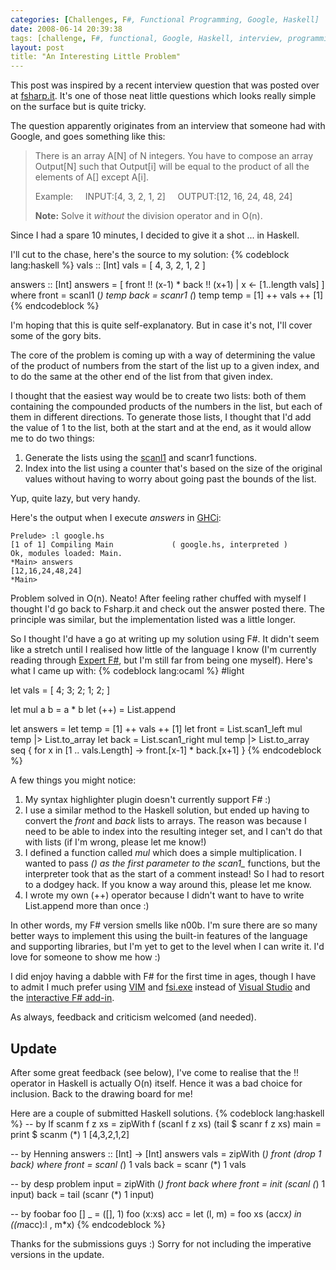 ```yaml
---
categories: [Challenges, F#, Functional Programming, Google, Haskell]
date: 2008-06-14 20:39:38
tags: [challenge, F#, functional, Google, Haskell, interview, programming]
layout: post
title: "An Interesting Little Problem"
---
```

This post was inspired by a recent interview question that was posted over at <a href="http://www.fsharp.it/posts/google-interview-question-product-of-other-elements-in-an-array-in-on/" title="Fsharp.it">fsharp.it</a>. It's one of those neat little questions which looks really simple on the surface but is quite tricky.

<!--more-->

The question apparently originates from an interview that someone had with Google, and goes something like this:<blockquote><p>
There is an array A[N] of N integers. You have to compose an array Output[N] such that Output[i] will be equal to the product of all the elements of A[] except A[i].

Example:
&nbsp;&nbsp;&nbsp;&nbsp;INPUT:[4, 3, 2, 1, 2]
&nbsp;&nbsp;&nbsp;&nbsp;OUTPUT:[12, 16, 24, 48, 24]

<strong>Note:</strong> Solve it <em>without</em> the division operator and in O(n).
</p></blockquote>
Since I had a spare 10 minutes, I decided to give it a shot ... in Haskell.

I'll cut to the chase, here's the source to my solution:
{% codeblock lang:haskell %}
vals :: [Int]
vals = [ 4, 3, 2, 1, 2 ]

answers :: [Int]
answers = [ front !! (x-1) * back !! (x+1) | x <- [1..length vals] ]
  where
    front = scanl1 (*) temp
    back = scanr1 (*) temp
    temp = [1] ++ vals ++ [1]
{% endcodeblock %}

I'm hoping that this is quite self-explanatory. But in case it's not, I'll cover some of the gory bits.

The core of the problem is coming up with a way of determining the value of the product of numbers from the start of the list up to a given index, and to do the same at the other end of the list from that given index.

I thought that the easiest way would be to create two lists: both of them containing the compounded products of the numbers in the list, but each of them in different directions. To generate those lists, I thought that I'd add the value of 1 to the list, both at the start and at the end, as it would allow me to do two things:<ol><li>Generate the lists using the <a href="http://haskell.org/ghc/docs/latest/html/libraries/base/Prelude.html#v%3Ascanl1" title="scanl1">scanl1</a> and scanr1 functions.</li><li>Index into the list using a counter that's based on the size of the original values without having to worry about going past the bounds of the list.</li></ol>Yup, quite lazy, but very handy.

Here's the output when I execute <em>answers</em> in <a href="http://www.haskell.org/ghc/docs/latest/html/users_guide/ghci.html" title="GHCi">GHCi</a>:

    Prelude> :l google.hs
    [1 of 1] Compiling Main             ( google.hs, interpreted )
    Ok, modules loaded: Main.
    *Main> answers
    [12,16,24,48,24]
    *Main>


Problem solved in O(n). Neato! After feeling rather chuffed with myself I thought I'd go back to Fsharp.it and check out the answer posted there. The principle was similar, but the implementation listed was a little longer.

So I thought I'd have a go at writing up my solution using F#. It didn't seem like a stretch until I realised how little of the language I know (I'm currently reading through <a href="http://www.amazon.com/Expert-F-Experts-Voice-Net/dp/1590598504" title="Expert F#">Expert F#</a>, but I'm still far from being one myself). Here's what I came up with:
{% codeblock lang:ocaml %}
#light

let vals = [ 4; 3; 2; 1; 2; ]

let mul a b = a * b
let (++) = List.append

let answers =
  let temp = [1] ++ vals ++ [1]
  let front = List.scan1_left mul temp |> List.to_array
  let back = List.scan1_right mul temp |> List.to_array
  seq { for x in [1 .. vals.Length] -> front.[x-1] * back.[x+1] }
{% endcodeblock %}

A few things you might notice:<ol><li>My syntax highlighter plugin doesn't currently support F# :)</li><li>I use a similar method to the Haskell solution, but ended up having to convert the <em>front</em> and <em>back</em> lists to arrays. The reason was because I need to be able to index into the resulting integer set, and I can't do that with lists (if I'm wrong, please let me know!)</li><li>I defined a function called <em>mul</em> which does a simple multiplication. I wanted to pass <em>(*)</em> as the first parameter to the scan1_* functions, but the interpreter took that as the start of a comment instead! So I had to resort to a dodgey hack. If you know a way around this, please let me know.</li><li>I wrote my own (++) operator because I didn't want to have to write List.append more than once :)</li></ol>
In other words, my F# version smells like n00b. I'm sure there are so many better ways to implement this using the built-in features of the language and supporting libraries, but I'm yet to get to the level when I can write it. I'd love for someone to show me how :)

I did enjoy having a dabble with F# for the first time in ages, though I have to admit I much prefer using <a href="http://www.vim.org/" title="VIM">VIM</a> and <a href="http://research.microsoft.com/fsharp/manual/compiler.aspx" title="F# Interactive">fsi.exe</a> instead of <a href="http://msdn.microsoft.com/en-us/vstudio/default.aspx" title="Visual Studio">Visual Studio</a> and the <a href="http://blogs.msdn.com/dsyme/archive/posts/534925.aspx" title="A Taste of F# Interactive in Visual Studio">interactive F# add-in</a>.

As always, feedback and criticism welcomed (and needed).

<h2>Update</h2>
After some great feedback (see below), I've come to realise that the !! operator in Haskell is actually O(n) itself. Hence it was a bad choice for inclusion. Back to the drawing board for me!

Here are a couple of submitted Haskell solutions.
{% codeblock lang:haskell %}
-- by lf
scanm f z xs = zipWith f (scanl f z xs) (tail $ scanr f z xs)
main = print $ scanm (*) 1 [4,3,2,1,2]

-- by Henning
answers :: [Int] -> [Int]
answers vals = zipWith (*) front (drop 1 back)
	where
	front = scanl (*) 1 vals
	back = scanr (*) 1 vals

-- by desp
problem input = zipWith (*) front back where
  front = init (scanl (*) 1 input)
  back = tail (scanr (*) 1 input)

-- by foobar
foo [] _ = ([], 1)
foo (x:xs) acc = let (l, m) = foo xs (acc*x)
                 in ((m*acc):l , m*x)
{% endcodeblock %}


Thanks for the submissions guys :) Sorry for not including the imperative versions in the update.
